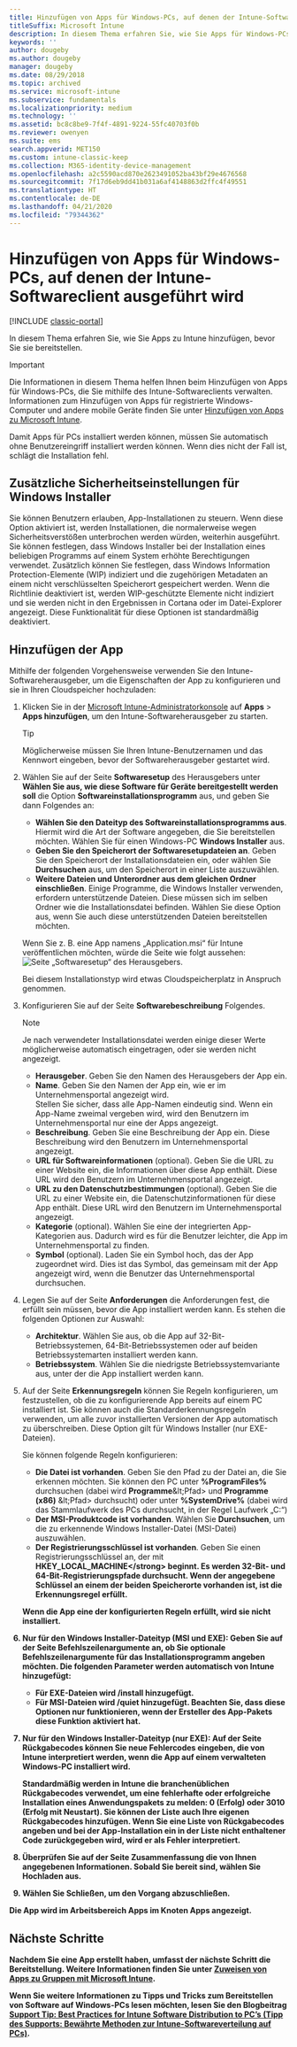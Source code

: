 ```yaml
---
title: Hinzufügen von Apps für Windows-PCs, auf denen der Intune-Softwareclient ausgeführt wird
titleSuffix: Microsoft Intune
description: In diesem Thema erfahren Sie, wie Sie Apps für Windows-PCs zu Intune hinzufügen, bevor Sie sie bereitstellen.
keywords: ''
author: dougeby
ms.author: dougeby
manager: dougeby
ms.date: 08/29/2018
ms.topic: archived
ms.service: microsoft-intune
ms.subservice: fundamentals
ms.localizationpriority: medium
ms.technology: ''
ms.assetid: bc8c8be9-7f4f-4891-9224-55fc40703f0b
ms.reviewer: owenyen
ms.suite: ems
search.appverid: MET150
ms.custom: intune-classic-keep
ms.collection: M365-identity-device-management
ms.openlocfilehash: a2c5590acd870e2623491052ba43bf29e4676568
ms.sourcegitcommit: 7f17d6eb9dd41b031a6af4148863d2ffc4f49551
ms.translationtype: HT
ms.contentlocale: de-DE
ms.lasthandoff: 04/21/2020
ms.locfileid: "79344362"
---
```

# <a name="add-apps-for-windows-pcs-that-run-the-intune-software-client"></a>Hinzufügen von Apps für Windows-PCs, auf denen der Intune-Softwareclient ausgeführt wird

[!INCLUDE [classic-portal](../includes/classic-portal.md)]

In diesem Thema erfahren Sie, wie Sie Apps zu Intune hinzufügen, bevor Sie sie bereitstellen.

> [!IMPORTANT]
> Die Informationen in diesem Thema helfen Ihnen beim Hinzufügen von Apps für Windows-PCs, die Sie mithilfe des Intune-Softwareclients verwalten. Informationen zum Hinzufügen von Apps für registrierte Windows-Computer und andere mobile Geräte finden Sie unter [Hinzufügen von Apps zu Microsoft Intune](../apps/apps-add.md).

Damit Apps für PCs installiert werden können, müssen Sie automatisch ohne Benutzereingriff installiert werden können. Wenn dies nicht der Fall ist, schlägt die Installation fehl.

## <a name="additional-security-settings-for-windows-installer"></a>Zusätzliche Sicherheitseinstellungen für Windows Installer
Sie können Benutzern erlauben, App-Installationen zu steuern. Wenn diese Option aktiviert ist, werden Installationen, die normalerweise wegen Sicherheitsverstößen unterbrochen werden würden, weiterhin ausgeführt. Sie können festlegen, dass Windows Installer bei der Installation eines beliebigen Programms auf einem System erhöhte Berechtigungen verwendet. Zusätzlich können Sie festlegen, dass Windows Information Protection-Elemente (WIP) indiziert und die zugehörigen Metadaten an einem nicht verschlüsselten Speicherort gespeichert werden. Wenn die Richtlinie deaktiviert ist, werden WIP-geschützte Elemente nicht indiziert und sie werden nicht in den Ergebnissen in Cortana oder im Datei-Explorer angezeigt. Diese Funktionalität für diese Optionen ist standardmäßig deaktiviert. 

## <a name="add-the-app"></a>Hinzufügen der App
Mithilfe der folgenden Vorgehensweise verwenden Sie den Intune-Softwareherausgeber, um die Eigenschaften der App zu konfigurieren und sie in Ihren Cloudspeicher hochzuladen:

1. Klicken Sie in der [Microsoft Intune-Administratorkonsole](https://manage.microsoft.com) auf **Apps** &gt; **Apps hinzufügen**, um den Intune-Softwareherausgeber zu starten.

   > [!TIP]
   > Möglicherweise müssen Sie Ihren Intune-Benutzernamen und das Kennwort eingeben, bevor der Softwareherausgeber gestartet wird.

2. Wählen Sie auf der Seite **Softwaresetup** des Herausgebers unter **Wählen Sie aus, wie diese Software für Geräte bereitgestellt werden soll** die Option **Softwareinstallationsprogramm** aus, und geben Sie dann Folgendes an:

   - **Wählen Sie den Dateityp des Softwareinstallationsprogramms aus**. Hiermit wird die Art der Software angegeben, die Sie bereitstellen möchten. Wählen Sie für einen Windows-PC **Windows Installer** aus.
   - **Geben Sie den Speicherort der Softwaresetupdateien an**. Geben Sie den Speicherort der Installationsdateien ein, oder wählen Sie **Durchsuchen** aus, um den Speicherort in einer Liste auszuwählen.
   - **Weitere Dateien und Unterordner aus dem gleichen Ordner einschließen**. Einige Programme, die Windows Installer verwenden, erfordern unterstützende Dateien. Diese müssen sich im selben Ordner wie die Installationsdatei befinden. Wählen Sie diese Option aus, wenn Sie auch diese unterstützenden Dateien bereitstellen möchten.

   Wenn Sie z. B. eine App namens „Application.msi“ für Intune veröffentlichen möchten, würde die Seite wie folgt aussehen: ![Seite „Softwaresetup“ des Herausgebers](./media/add-apps-for-windows-pcs-in-microsoft-intune/publisher-for-pc.png).

   Bei diesem Installationstyp wird etwas Cloudspeicherplatz in Anspruch genommen.

3. Konfigurieren Sie auf der Seite **Softwarebeschreibung** Folgendes.

   > [!NOTE]
   > Je nach verwendeter Installationsdatei werden einige dieser Werte möglicherweise automatisch eingetragen, oder sie werden nicht angezeigt.

   - **Herausgeber**. Geben Sie den Namen des Herausgebers der App ein.
   - **Name**. Geben Sie den Namen der App ein, wie er im Unternehmensportal angezeigt wird.<br />Stellen Sie sicher, dass alle App-Namen eindeutig sind. Wenn ein App-Name zweimal vergeben wird, wird den Benutzern im Unternehmensportal nur eine der Apps angezeigt.
   - **Beschreibung**. Geben Sie eine Beschreibung der App ein. Diese Beschreibung wird den Benutzern im Unternehmensportal angezeigt.
   - **URL für Softwareinformationen** (optional). Geben Sie die URL zu einer Website ein, die Informationen über diese App enthält. Diese URL wird den Benutzern im Unternehmensportal angezeigt.
   - **URL zu den Datenschutzbestimmungen** (optional). Geben Sie die URL zu einer Website ein, die Datenschutzinformationen für diese App enthält. Diese URL wird den Benutzern im Unternehmensportal angezeigt.
   - **Kategorie** (optional). Wählen Sie eine der integrierten App-Kategorien aus. Dadurch wird es für die Benutzer leichter, die App im Unternehmensportal zu finden.
   - **Symbol** (optional). Laden Sie ein Symbol hoch, das der App zugeordnet wird. Dies ist das Symbol, das gemeinsam mit der App angezeigt wird, wenn die Benutzer das Unternehmensportal durchsuchen.

4. Legen Sie auf der Seite **Anforderungen** die Anforderungen fest, die erfüllt sein müssen, bevor die App installiert werden kann. Es stehen die folgenden Optionen zur Auswahl:

   - **Architektur**. Wählen Sie aus, ob die App auf 32-Bit-Betriebssystemen, 64-Bit-Betriebssystemen oder auf beiden Betriebssystemarten installiert werden kann.
   - **Betriebssystem**. Wählen Sie die niedrigste Betriebssystemvariante aus, unter der die App installiert werden kann.

5. Auf der Seite **Erkennungsregeln** können Sie Regeln konfigurieren, um festzustellen, ob die zu konfigurierende App bereits auf einem PC installiert ist. Sie können auch die Standarderkennungsregeln verwenden, um alle zuvor installierten Versionen der App automatisch zu überschreiben. Diese Option gilt für Windows Installer (nur EXE-Dateien).

   Sie können folgende Regeln konfigurieren:
   - **Die Datei ist vorhanden**. Geben Sie den Pfad zu der Datei an, die Sie erkennen möchten. Sie können den PC unter **%ProgramFiles%** durchsuchen (dabei wird **Programme**\&lt;Pfad&gt; und **Programme (x86)** \&lt;Pfad&gt; durchsucht) oder unter **%SystemDrive%** (dabei wird das Stammlaufwerk des PCs durchsucht, in der Regel Laufwerk „C:“)
   - **Der MSI-Produktcode ist vorhanden**. Wählen Sie **Durchsuchen**, um die zu erkennende Windows Installer-Datei (MSI-Datei) auszuwählen.
   - <strong>Der Registrierungsschlüssel ist vorhanden</strong>. Geben Sie einen Registrierungsschlüssel an, der mit <strong>HKEY_LOCAL_MACHINE\</strong> beginnt. Es werden 32-Bit- und 64-Bit-Registrierungspfade durchsucht. Wenn der angegebene Schlüssel an einem der beiden Speicherorte vorhanden ist, ist die Erkennungsregel erfüllt.

   Wenn die App eine der konfigurierten Regeln erfüllt, wird sie nicht installiert.

6. Nur für den **Windows Installer**-Dateityp (MSI und EXE): Geben Sie auf der Seite **Befehlszeilenargumente** an, ob Sie optionale Befehlszeilenargumente für das Installationsprogramm angeben möchten.
   Die folgenden Parameter werden automatisch von Intune hinzugefügt:
   - Für EXE-Dateien wird **/install** hinzugefügt.
   - Für MSI-Dateien wird **/quiet** hinzugefügt.
   Beachten Sie, dass diese Optionen nur funktionieren, wenn der Ersteller des App-Pakets diese Funktion aktiviert hat.

7. Nur für den **Windows Installer**-Dateityp (nur EXE): Auf der Seite **Rückgabecodes** können Sie neue Fehlercodes eingeben, die von Intune interpretiert werden, wenn die App auf einem verwalteten Windows-PC installiert wird.

   Standardmäßig werden in Intune die branchenüblichen Rückgabecodes verwendet, um eine fehlerhafte oder erfolgreiche Installation eines Anwendungspakets zu melden: **0** (Erfolg) oder **3010** (Erfolg mit Neustart). Sie können der Liste auch Ihre eigenen Rückgabecodes hinzufügen. Wenn Sie eine Liste von Rückgabecodes angeben und bei der App-Installation ein in der Liste nicht enthaltener Code zurückgegeben wird, wird er als Fehler interpretiert.

8. Überprüfen Sie auf der Seite **Zusammenfassung** die von Ihnen angegebenen Informationen. Sobald Sie bereit sind, wählen Sie **Hochladen** aus.

9. Wählen Sie **Schließen**, um den Vorgang abzuschließen.

Die App wird im Arbeitsbereich **Apps** im Knoten **Apps** angezeigt.

## <a name="next-steps"></a>Nächste Schritte

Nachdem Sie eine App erstellt haben, umfasst der nächste Schritt die Bereitstellung. Weitere Informationen finden Sie unter [Zuweisen von Apps zu Gruppen mit Microsoft Intune](../apps/apps-deploy.md).

Wenn Sie weitere Informationen zu Tipps und Tricks zum Bereitstellen von Software auf Windows-PCs lesen möchten, lesen Sie den Blogbeitrag [Support Tip: Best Practices for Intune Software Distribution to PC’s (Tipp des Supports: Bewährte Methoden zur Intune-Softwareverteilung auf PCs)](https://support.microsoft.com/en-US/help/2583929).
